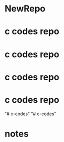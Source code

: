 # NewRepo
# c codes repo
# c codes repo
# c codes repo
# c codes repo
"# c-codes"
"# c-codes" 
# notes
